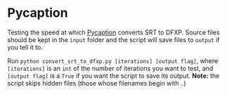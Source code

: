 # Pycaption
Testing the speed at which [Pycaption](http://pycaption.readthedocs.io/en/stable/) converts SRT to DFXP. Source files should be kept in the `input` folder and the script will save files to `output` if you tell it to.

Run `python convert_srt_to_dfxp.py [iterations] [output flag]`, where `[iterations]` is an `int` of the number of iterations you want to test, and `[output flag]` is a `True` if you want the script to save its output. **Note:** the script skips hidden files (those whose filenames begin with `.`)